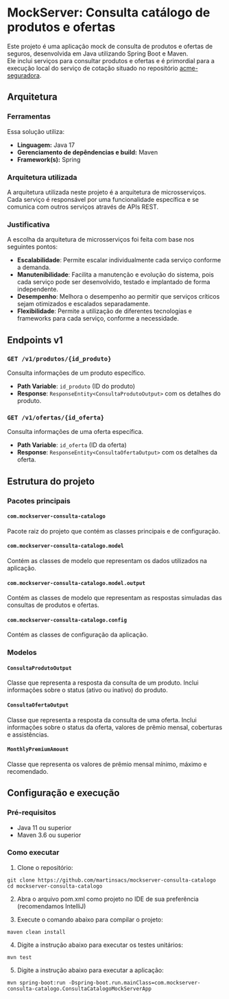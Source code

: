 # MockServer: Consulta catálogo de produtos e ofertas

Este projeto é uma aplicação mock de consulta de produtos e ofertas de seguros, desenvolvida em Java utilizando Spring Boot e Maven. \
Ele inclui serviços para consultar produtos e ofertas e é primordial para a execução local do serviço de cotação situado no 
repositório [acme-seguradora](https://github.com/martinsacs/acme-seguradora/tree/feature/cotacao-seguro).

## Arquitetura

### Ferramentas
Essa solução utiliza: 
- **Linguagem:** Java 17
- **Gerenciamento de depêndencias e build:** Maven
- **Framework(s):** Spring

### Arquitetura utilizada

A arquitetura utilizada neste projeto é a arquitetura de microsserviços. \
Cada serviço é responsável por uma funcionalidade específica e se comunica com outros serviços através de APIs REST.

### Justificativa

A escolha da arquitetura de microsserviços foi feita com base nos seguintes pontos:

- **Escalabilidade**: Permite escalar individualmente cada serviço conforme a demanda.
- **Manutenibilidade**: Facilita a manutenção e evolução do sistema, pois cada serviço pode ser desenvolvido, testado e implantado de forma independente.
- **Desempenho**: Melhora o desempenho ao permitir que serviços críticos sejam otimizados e escalados separadamente.
- **Flexibilidade**: Permite a utilização de diferentes tecnologias e frameworks para cada serviço, conforme a necessidade.


## Endpoints v1

### `GET /v1/produtos/{id_produto}`
Consulta informações de um produto específico.

- **Path Variable**: `id_produto` (ID do produto)
- **Response**: `ResponseEntity<ConsultaProdutoOutput>` com os detalhes do produto.

### `GET /v1/ofertas/{id_oferta}`
Consulta informações de uma oferta específica.

- **Path Variable**: `id_oferta` (ID da oferta)
- **Response**: `ResponseEntity<ConsultaOfertaOutput>` com os detalhes da oferta.

## Estrutura do projeto

### Pacotes principais

#### `com.mockserver-consulta-catalogo`
Pacote raiz do projeto que contém as classes principais e de configuração.

#### `com.mockserver-consulta-catalogo.model`
Contém as classes de modelo que representam os dados utilizados na aplicação.

#### `com.mockserver-consulta-catalogo.model.output`
Contém as classes de modelo que representam as respostas simuladas das consultas de produtos e ofertas.

#### `com.mockserver-consulta-catalogo.config`
Contém as classes de configuração da aplicação.

### Modelos

#### `ConsultaProdutoOutput`
Classe que representa a resposta da consulta de um produto. Inclui informações sobre o status (ativo ou inativo) do produto.

#### `ConsultaOfertaOutput`
Classe que representa a resposta da consulta de uma oferta. Inclui informações sobre o status da oferta, valores de prêmio mensal, coberturas e assistências.

#### `MonthlyPremiumAmount`
Classe que representa os valores de prêmio mensal mínimo, máximo e recomendado.


## Configuração e execução

### Pré-requisitos
- Java 11 ou superior
- Maven 3.6 ou superior

### Como executar

1. Clone o repositório:
```
git clone https://github.com/martinsacs/mockserver-consulta-catalogo
cd mockserver-consulta-catalogo
```

2. Abra o arquivo pom.xml como projeto no IDE de sua preferência (recomendamos IntelliJ)

3. Execute o comando abaixo para compilar o projeto:
```
maven clean install
```

4. Digite a instrução abaixo para executar os testes unitários:
```
mvn test
```

5. Digite a instrução abaixo para executar a aplicação:
```
mvn spring-boot:run -Dspring-boot.run.mainClass=com.mockserver-consulta-catalogo.ConsultaCatalogoMockServerApp
```
